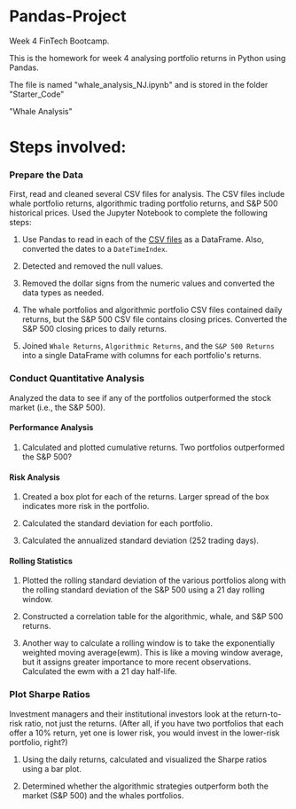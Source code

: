# Pandas-Project

Week 4 FinTech Bootcamp.

This is the homework for week 4 analysing portfolio returns in Python using Pandas.

The file is named "whale_analysis_NJ.ipynb" and is stored in the folder "Starter_Code"

"Whale Analysis"

# Steps involved:
### Prepare the Data

First, read and cleaned several CSV files for analysis. The CSV files include whale portfolio returns, algorithmic trading portfolio returns, and S&P 500 historical prices. Used the Jupyter Notebook to complete the following steps:

1. Use Pandas to read in each of the [CSV files](Starter_Code/Resources) as a DataFrame. Also, converted the dates to a `DateTimeIndex`.

2. Detected and removed the null values.

3. Removed the dollar signs from the numeric values and converted the data types as needed.

4. The whale portfolios and algorithmic portfolio CSV files contained daily returns, but the S&P 500 CSV file contains closing prices. Converted the S&P 500 closing prices to daily returns.

5. Joined `Whale Returns`, `Algorithmic Returns`, and the `S&P 500 Returns` into a single DataFrame with columns for each portfolio's returns.

 

### Conduct Quantitative Analysis

Analyzed the data to see if any of the portfolios outperformed the stock market (i.e., the S&P 500).

#### Performance Analysis

1. Calculated and plotted cumulative returns. Two portfolios outperformed the S&P 500?

#### Risk Analysis

1. Created a box plot for each of the returns. Larger spread of the box indicates more risk in the portfolio.

2. Calculated the standard deviation for each portfolio. 

3. Calculated the annualized standard deviation (252 trading days).

#### Rolling Statistics

1. Plotted the rolling standard deviation of the various portfolios along with the rolling standard deviation of the S&P 500 using a 21 day rolling window. 

2. Constructed a correlation table for the algorithmic, whale, and S&P 500 returns. 

3. Another way to calculate a rolling window is to take the exponentially weighted moving average(ewm). This is like a moving window average, but it assigns greater importance to more recent observations. Calculated the ewm with a 21 day half-life.

### Plot Sharpe Ratios

Investment managers and their institutional investors look at the return-to-risk ratio, not just the returns. (After all, if you have two portfolios that each offer a 10% return, yet one is lower risk, you would invest in the lower-risk portfolio, right?)

1. Using the daily returns, calculated and visualized the Sharpe ratios using a bar plot.

2. Determined whether the algorithmic strategies outperform both the market (S&P 500) and the whales portfolios.
